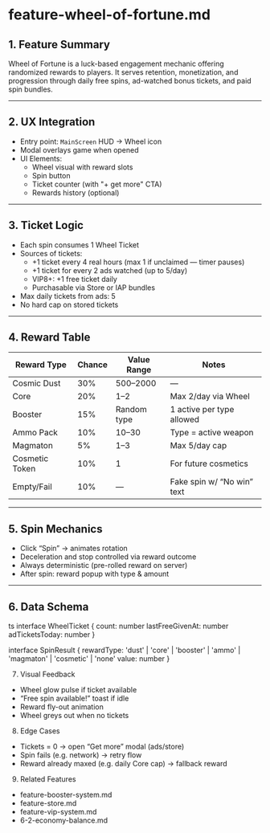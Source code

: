 # feature-wheel-of-fortune.md

## 1. Feature Summary
Wheel of Fortune is a luck-based engagement mechanic offering randomized rewards to players. It serves retention, monetization, and progression through daily free spins, ad-watched bonus tickets, and paid spin bundles.

---

## 2. UX Integration
- Entry point: `MainScreen` HUD → Wheel icon
- Modal overlays game when opened
- UI Elements:
  - Wheel visual with reward slots
  - Spin button
  - Ticket counter (with "+ get more" CTA)
  - Rewards history (optional)

---

## 3. Ticket Logic
- Each spin consumes 1 Wheel Ticket
- Sources of tickets:
  - +1 ticket every 4 real hours (max 1 if unclaimed — timer pauses)
  - +1 ticket for every 2 ads watched (up to 5/day)
  - VIP8+: +1 free ticket daily
  - Purchasable via Store or IAP bundles
- Max daily tickets from ads: 5
- No hard cap on stored tickets

---

## 4. Reward Table

| Reward Type      | Chance | Value Range   | Notes                      |
|------------------|--------|---------------|----------------------------|
| Cosmic Dust      | 30%    | 500–2000      | —                          |
| Core             | 20%    | 1–2           | Max 2/day via Wheel        |
| Booster          | 15%    | Random type   | 1 active per type allowed  |
| Ammo Pack        | 10%    | 10–30         | Type = active weapon       |
| Magmaton         | 5%     | 1–3           | Max 5/day cap              |
| Cosmetic Token   | 10%    | 1             | For future cosmetics       |
| Empty/Fail       | 10%    | —             | Fake spin w/ “No win” text |

---

## 5. Spin Mechanics
- Click “Spin” → animates rotation
- Deceleration and stop controlled via reward outcome
- Always deterministic (pre-rolled reward on server)
- After spin: reward popup with type & amount

---

## 6. Data Schema

ts
interface WheelTicket {
  count: number
  lastFreeGivenAt: number
  adTicketsToday: number
}

interface SpinResult {
  rewardType: 'dust' | 'core' | 'booster' | 'ammo' | 'magmaton' | 'cosmetic' | 'none'
  value: number
}

7. Visual Feedback
- Wheel glow pulse if ticket available
- “Free spin available!” toast if idle
- Reward fly-out animation
- Wheel greys out when no tickets

8. Edge Cases
- Tickets = 0 → open “Get more” modal (ads/store)
- Spin fails (e.g. network) → retry flow
- Reward already maxed (e.g. daily Core cap) → fallback reward

9. Related Features
- feature-booster-system.md
- feature-store.md
- feature-vip-system.md
- 6-2-economy-balance.md
